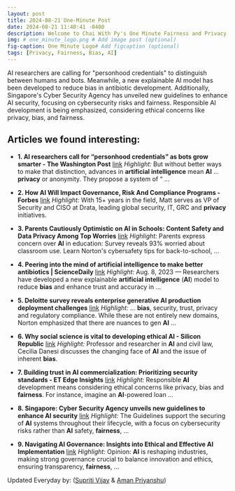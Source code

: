 ```yaml
---
layout: post
title: 2024-08-21 One-Minute Post
date: 2024-08-21 11:40:41 -0400
description: Welcome to Chai With Py's One Minute Fairness and Privacy, which aims to provide you the current happenings in the world of Fairness, Privacy, and AI.
img: # one_minute_logo.png # Add image post (optional)
fig-caption: One Minute Logo# Add figcaption (optional)
tags: [Privacy, Fairness, Bias, AI]
---
```


AI researchers are calling for "personhood credentials" to distinguish between humans and bots. Meanwhile, a new explainable AI model has been developed to reduce bias in antibiotic development. Additionally, Singapore's Cyber Security Agency has unveiled new guidelines to enhance AI security, focusing on cybersecurity risks and fairness. Responsible AI development is being emphasized, considering ethical concerns like privacy, bias, and fairness.

## Articles we found interesting:

- **1. <b>AI</b> researchers call for “personhood credentials” as bots grow smarter - The Washington Post** [link](https://www.washingtonpost.com/politics/2024/08/21/human-bot-personhood-credentials-worldcoin/)
_Highlight:_ But without better ways to make that distinction, advances in <b>artificial intelligence</b> mean <b>AI</b> ... <b>privacy</b> or anonymity. They propose a system of “&nbsp;...

- **2. How <b>AI</b> Will Impact Governance, Risk And Compliance Programs - Forbes** [link](https://www.forbes.com/councils/forbestechcouncil/2024/08/21/how-ai-will-impact-governance-risk-and-compliance-programs/)
_Highlight:_ With 15+ years in the field, Matt serves as VP of Security and CISO at Drata, leading global security, IT, GRC and <b>privacy</b> initiatives.

- **3. Parents Cautiously Optimistic on <b>AI</b> in Schools: Content Safety and Data <b>Privacy</b> Among Top Worries** [link](https://www.stocktitan.net/news/GEN/parents-cautiously-optimistic-on-ai-in-schools-content-safety-and-b0g4fs0jz99o.html)
_Highlight:_ Parents express concern over <b>AI</b> in education: Survey reveals 93% worried about classroom use. Learn Norton&#39;s cybersafety tips for back-to-school,&nbsp;...

- **4. Peering into the mind of <b>artificial intelligence</b> to make better antibiotics | ScienceDaily** [link](https://www.sciencedaily.com/releases/2024/08/240819172516.htm)
_Highlight:_ Aug. 8, 2023 — Researchers have developed a new explainable <b>artificial intelligence</b> (<b>AI</b>) model to reduce <b>bias</b> and enhance trust and accuracy in&nbsp;...

- **5. Deloitte survey reveals enterprise generative <b>AI</b> production deployment challenges** [link](https://venturebeat.com/ai/deloitte-survey-reveals-enterprise-generative-ai-production-deployment-challenges/)
_Highlight:_ ... <b>bias</b>, security, trust, privacy and regulatory compliance. While these are not entirely new domains, Norton emphasized that there are nuances to gen <b>AI</b>&nbsp;...

- **6. Why social science is vital to developing ethical <b>AI</b> - Silicon Republic** [link](https://www.siliconrepublic.com/machines/ai-governance-and-diversity-education-key-to-equality-says-expert)
_Highlight:_ Professor and researcher in <b>AI</b> and civil law, Cecilia Danesi discusses the changing face of <b>AI</b> and the issue of inherent <b>bias</b>.

- **7. Building trust in <b>AI</b> commercialization: Prioritizing security standards - ET Edge Insights** [link](https://etedge-insights.com/technology/artificial-intelligence/building-trust-in-ai-commercialization-prioritizing-security-standards/)
_Highlight:_ Responsible <b>AI</b> development means considering ethical concerns like privacy, bias and <b>fairness</b>. For instance, imagine an <b>AI</b>-powered loan&nbsp;...

- **8. Singapore: Cyber Security Agency unveils new guidelines to enhance <b>AI</b> security** [link](https://www.globalcompliancenews.com/2024/08/21/singapore-cyber-security-agency-unveils-new-guidelines-to-enhance-ai-security-public-consultation-open/)
_Highlight:_ The Guidelines support the securing of <b>AI</b> systems throughout their lifecycle, with a focus on cybersecurity risks rather than <b>AI</b> safety, <b>fairness</b>,&nbsp;...

- **9. Navigating <b>AI</b> Governance: Insights into Ethical and Effective <b>AI</b> Implementation** [link](https://www.dqindia.com/opinion/navigating-ai-governance-insights-into-ethical-and-effective-ai-implementation-6899491)
_Highlight:_ Opinion: <b>AI</b> is reshaping industries, making strong governance crucial to balance innovation and ethics, ensuring transparency, <b>fairness</b>,&nbsp;...


Updated Everyday by: (<a href="https://supritivijay.github.io/">Supriti Vijay</a> & <a href="https://amanpriyanshu.github.io/">Aman Priyanshu</a>)
